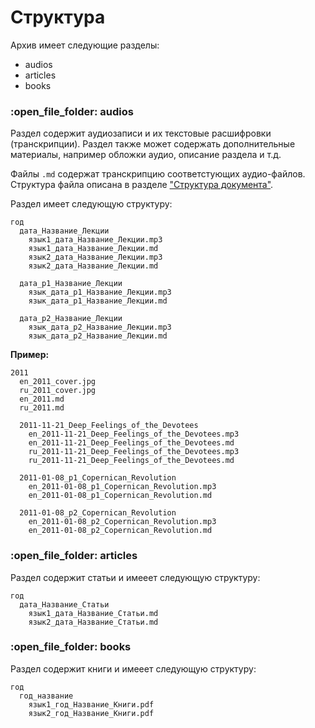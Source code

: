 # Структура

Архив имеет следующие разделы:

* audios
* articles
* books

### :open\_file\_folder: audios

Раздел содержит аудиозаписи и их текстовые расшифровки (транскрипции). Раздел также может содержать дополнительные материалы, например обложки аудио, описание раздела  и т.д.&#x20;

Файлы `.md` содержат транскрипцию соответстующих аудио-файлов. Структура файла описана в разделе ["Структура документа"](../editing/document-structure.md).

Раздел имеет следующую структуру:

```
год
  дата_Название_Лекции
    язык1_дата_Название_Лекции.mp3
    язык1_дата_Название_Лекции.md
    язык2_дата_Название_Лекции.mp3
    язык2_дата_Название_Лекции.md

  дата_p1_Название_Лекции
    язык_дата_p1_Название_Лекции.mp3
    язык_дата_p1_Название_Лекции.md

  дата_p2_Название_Лекции
    язык_дата_p2_Название_Лекции.mp3
    язык_дата_p2_Название_Лекции.md
```

**Пример:**

```
2011
  en_2011_cover.jpg
  ru_2011_cover.jpg
  en_2011.md
  ru_2011.md

  2011-11-21_Deep_Feelings_of_the_Devotees
    en_2011-11-21_Deep_Feelings_of_the_Devotees.mp3
    en_2011-11-21_Deep_Feelings_of_the_Devotees.md
    ru_2011-11-21_Deep_Feelings_of_the_Devotees.mp3
    ru_2011-11-21_Deep_Feelings_of_the_Devotees.md

  2011-01-08_p1_Copernican_Revolution
    en_2011-01-08_p1_Copernican_Revolution.mp3
    en_2011-01-08_p1_Copernican_Revolution.md

  2011-01-08_p2_Copernican_Revolution
    en_2011-01-08_p2_Copernican_Revolution.mp3
    en_2011-01-08_p2_Copernican_Revolution.md
```

### :open\_file\_folder: articles

Раздел содержит статьи и имееет следующую структуру:

```
год
  дата_Название_Статьи
    язык1_дата_Название_Статьи.md
    язык2_дата_Название_Статьи.md
```

### :open\_file\_folder: books

Раздел содержит книги и имееет следующую структуру:

```
год
  год_название
    язык1_год_Название_Книги.pdf
    язык2_год_Название_Книги.pdf
```
